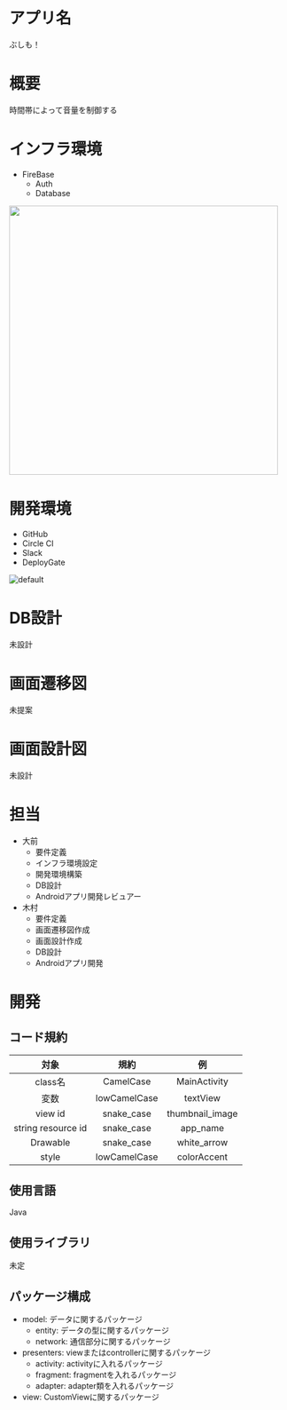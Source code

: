 # アプリ名
ぶしも！
# 概要    
時間帯によって音量を制御する

# インフラ環境
- FireBase
    - Auth
    - Database

<img width="485" src="https://user-images.githubusercontent.com/19780079/32055890-0d384dee-ba9e-11e7-8360-f0733a87be79.png">


# 開発環境
- GitHub
- Circle CI
- Slack
- DeployGate

![default](https://user-images.githubusercontent.com/19780079/32055663-66a6d55e-ba9d-11e7-8b9a-8e2712a88ce9.png)

# DB設計
未設計

# 画面遷移図
未提案

# 画面設計図
未設計

# 担当
- 大前
    - 要件定義
    - インフラ環境設定
    - 開発環境構築
    - DB設計
    - Androidアプリ開発レビュアー
- 木村
    - 要件定義
    - 画面遷移図作成
    - 画面設計作成
    - DB設計
    - Androidアプリ開発

# 開発
## コード規約
|対象|規約|例|
|:-----------:|:------------:|:------------:|
|class名|CamelCase|MainActivity|
|変数|lowCamelCase|textView|
|view id|snake_case|thumbnail_image|
|string resource id|snake_case|app_name|
|Drawable|snake_case|white_arrow|
|style|lowCamelCase|colorAccent|
## 使用言語
Java
## 使用ライブラリ
未定
## パッケージ構成
- model: データに関するパッケージ  
	- entity: データの型に関するパッケージ  
	- network: 通信部分に関するパッケージ
- presenters: viewまたはcontrollerに関するパッケージ
	- activity: activityに入れるパッケージ
	- fragment: fragmentを入れるパッケージ
	- adapter: adapter類を入れるパッケージ
- view: CustomViewに関するパッケージ






